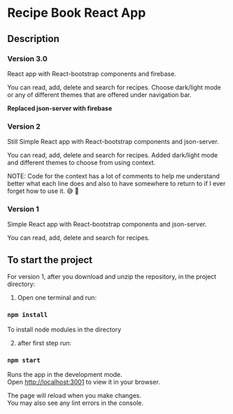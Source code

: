 # Recipe Book React App

## Description

### Version 3.0

React app with React-bootstrap components and firebase.

You can read, add, delete and search for recipes.
Choose dark/light mode or any of different themes that are offered under navigation bar.

**Replaced json-server with firebase**

### Version 2

Still Simple React app with React-bootstrap components and json-server.

You can read, add, delete and search for recipes.
Added dark/light mode and different themes to choose from using context.

NOTE: Code for the context has a lot of comments to help me understand better what each line does and also to have somewhere to return to if I ever forget how to use it. :sweat_smile: :shushing_face:

### Version 1

Simple React app with React-bootstrap components and json-server.

You can read, add, delete and search for recipes.

## To start the project

For version 1, after you download and unzip the repository, in the project directory:

1. Open one terminal and run:

### `npm install`

To install node modules in the directory

2. after first step run:

### `npm start`

Runs the app in the development mode.\
Open [http://localhost:3001](http://localhost:3001) to view it in your browser.

The page will reload when you make changes.\
You may also see any lint errors in the console.
